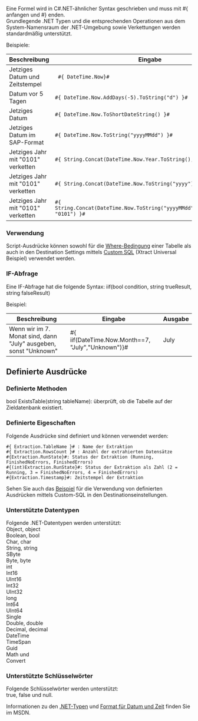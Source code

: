 
Eine Formel wird in C#.NET-ähnlicher Syntax geschrieben und muss mit #{ anfangen und #} enden.<br>
Grundlegende .NET Typen und die entsprechenden Operationen aus dem System-Namensraum der .NET-Umgebung sowie Verkettungen werden standardmäßig unterstützt. 

Beispiele:

| Beschreibung                           | Eingabe                                                                         | Ausgabe              |
|---------------------------------------|-------------------------------------------------------------------------------|---------------------|
| Jetziges Datum und Zeitstempel            |``` #{ DateTime.Now}#```                                                             | 23.07.2013 10:17:37 |
| Datum vor 5 Tagen                       | ```#{ DateTime.Now.AddDays(-5).ToString("d") }#```                                 | 18.07.2013          |
| Jetziges Datum                          | ```#{ DateTime.Now.ToShortDateString() }#```                                        | 23.07.2013          |
| Jetziges Datum im SAP-Format            | ```#{ DateTime.Now.ToString("yyyyMMdd") }#```                                       | 20130723            |
| Jetziges Jahr mit "0101" verketten | ```#{ String.Concat(DateTime.Now.Year.ToString(), "0101") }#```                     | 20130101            |
| Jetziges Jahr mit "0101" verketten | ```#{ String.Concat(DateTime.Now.ToString("yyyy"), "0101") }#```                    | 20130101            |
| Jetziges Jahr mit "0101" verketten | ```#{ String.Concat(DateTime.Now.ToString("yyyyMMdd").Substring(0,4), "0101") }#``` | 20130101            |


### Verwendung

Script-Ausdrücke können sowohl für die [Where-Bedingung](../table/where-bedingung) einer Tabelle als auch in den Destination Settings mittels [Custom SQL](https://help.theobald-software.com/de/xtract-universal/xu-zielumgebungen/microsoft-sql-server/sql-server-custom-sql) (Xtract Universal Beispiel) verwendet werden. 

### IF-Abfrage

Eine IF-Abfrage hat die folgende Syntax: iif(bool condition, string trueResult, string falseResult)  

Beispiel:

| Beschreibung                                                        | Eingabe                                             | Ausgabe |
|--------------------------------------------------------------------|---------------------------------------------------|--------|
| Wenn wir im 7. Monat sind, dann "July" ausgeben, sonst "Unknown"  | #{ iif(DateTime.Now.Month==7, "July","Unknown")}# | July   |

## Definierte Ausdrücke

### Definierte Methoden

bool ExistsTable(string tableName): überprüft, ob die Tabelle auf der Zieldatenbank existiert.


### Definierte Eigeschaften

Folgende Ausdrücke sind definiert und können verwendet werden: 

```
#{ Extraction.TableName }# : Name der Extraktion 
#{ Extraction.RowsCount }# : Anzahl der extrahierten Datensätze
#{Extraction.RunState}#: Status der Extraktion (Running, FinishedNoErrors, FinishedErrors)
#{(int)Extraction.RunState}#: Status der Extraktion als Zahl (2 = Running, 3 = FinishedNoErrors, 4 = FinishedErrors)
#{Extraction.Timestamp}#: Zeitstempel der Extraktion
```

Sehen Sie auch das [Beispiel](https://help.theobald-software.com/de/xtract-universal/xu-zielumgebungen/microsoft-sql-server/sql-server-custom-sql) für die Verwendung von definierten Ausdrücken mittels Custom-SQL in den Destinationseinstellungen.


### Unterstützte Datentypen

Folgende .NET-Datentypen werden unterstützt:<br>
Object, object<br>
Boolean, bool<br>
Char, char<br>
String, string<br>
SByte<br>
Byte, byte<br>
int<br>
Int16<br>
UInt16<br>
Int32<br>
UInt32<br>
long<br>
Int64<br>
UInt64<br>
Single<br>
Double, double<br>
Decimal, decimal<br>
DateTime<br>
TimeSpan<br>
Guid<br>
Math und<br> 
Convert<br>

### Unterstützte Schlüsselwörter 

Folgende Schlüsselwörter werden unterstützt: <br>
true, false und null.

Informationen zu den [.NET-Typen](https://docs.microsoft.com/de-de/dotnet/api/system?redirectedfrom=MSDN&view=netframework-4.7.2) und [Format für Datum und Zeit](https://docs.microsoft.com/de-de/dotnet/standard/base-types/custom-date-and-time-format-strings) finden Sie im MSDN.


 
